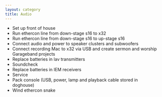 ```yaml
---
layout: category
title: Audio
---
```



<span id="checklist" class="hidden"></span>
- Set up front of house
- Run ethercon line from down-stage s16 to x32
- Run ethercon line from down-stage s16 to up-stage s16
- Connect audio and power to speaker clusters and subwoofers
- Connect recording Mac to x32 via USB and create sermon and worship Garageband projects
- Replace batteries in lav transmitters
- Soundcheck
- Replace batteries in IEM receivers
- Service
- Pack console (USB, power, lamp and playback cable stored in doghouse)
- Wind ethercon snake
